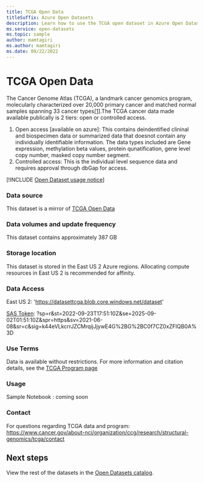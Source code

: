 ```yaml
---
title: TCGA Open Data
titleSuffix: Azure Open Datasets
description: Learn how to use the TCGA open dataset in Azure Open Datasets.
ms.service: open-datasets
ms.topic: sample
author: mamtagiri
ms.author: mamtagiri
ms.date: 09/22/2022
---
```


# TCGA Open Data

The Cancer Genome Atlas (TCGA), a landmark cancer genomics program, molecularly characterized over 20,000 primary cancer and matched normal samples spanning 33 cancer types[[1]](https://www.cancer.gov/about-nci/organization/ccg/research/structural-genomics/tcga).The TCGA cancer data made available publically is 2 tiers: open or controlled access. 

1. Open access [available on azure]: This contains deindentified clininal and biospecimen data or summarized data that doesnot contain any individually identifiable information. The data types included are Gene expression, methylation beta values, protein qunatification, gene level copy number, masked copy number segment.
2. Controlled access: This is the individual level sequence data and requires approval through dbGap for access.

[!INCLUDE [Open Dataset usage notice](../../includes/open-datasets-usage-note.md)]

### Data source

This dataset is a mirror of [TCGA Open Data](https://portal.gdc.cancer.gov/repository?facetTab=files&filters=%7B%22op%22%3A%22and%22%2C%22content%22%3A%5B%7B%22op%22%3A%22in%22%2C%22content%22%3A%7B%22field%22%3A%22cases.project.program.name%22%2C%22value%22%3A%5B%22TCGA%22%5D%7D%7D%2C%7B%22op%22%3A%22in%22%2C%22content%22%3A%7B%22field%22%3A%22files.access%22%2C%22value%22%3A%5B%22open%22%5D%7D%7D%2C%7B%22op%22%3A%22in%22%2C%22content%22%3A%7B%22field%22%3A%22files.data_type%22%2C%22value%22%3A%5B%22Allele-specific%20Copy%20Number%20Segment%22%2C%22Biospecimen%20Supplement%22%2C%22Clinical%20Supplement%22%2C%22Copy%20Number%20Segment%22%2C%22Gene%20Expression%20Quantification%22%2C%22Gene%20Level%20Copy%20Number%22%2C%22Isoform%20Expression%20Quantification%22%2C%22Masked%20Copy%20Number%20Segment%22%2C%22Masked%20Intensities%22%2C%22Masked%20Somatic%20Mutation%22%2C%22Methylation%20Beta%20Value%22%2C%22Protein%20Expression%20Quantification%22%2C%22miRNA%20Expression%20Quantification%22%5D%7D%7D%5D%7D)

### Data volumes and update frequency

This dataset contains approximately 387 GB

### Storage location

This dataset is stored in the East US 2 Azure regions. Allocating compute resources in East US 2 is recommended for affinity.

### Data Access

East US 2: 'https://datasettcga.blob.core.windows.net/dataset'

[SAS Token](../storage/common/storage-sas-overview.md): ?sp=r&st=2022-09-23T17:51:10Z&se=2025-09-02T01:51:10Z&spr=https&sv=2021-06-08&sr=c&sig=k44eVLkcrrJZCMrqijJjywE4G%2BG%2BC0f7CZ0xZFlQB0A%3D


### Use Terms

Data is available without restrictions. For more information and citation details, see the [TCGA Program page](https://www.cancer.gov/about-nci/organization/ccg/research/structural-genomics/tcga/using-tcga/citing-tcga)

### Usage

Sample Notebook : coming soon


### Contact

For questions regarding TCGA data and program: https://www.cancer.gov/about-nci/organization/ccg/research/structural-genomics/tcga/contact

## Next steps

View the rest of the datasets in the [Open Datasets catalog](dataset-catalog.md).

